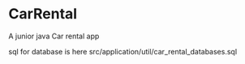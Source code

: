 # CarRental
A junior java Car rental app

sql for database  is here src/application/util/car_rental_databases.sql
